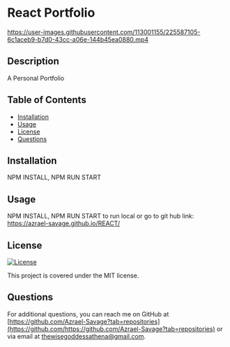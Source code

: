 # React Portfolio




https://user-images.githubusercontent.com/113001155/225587105-6c1aceb9-b7d0-43cc-a06e-144b45ea0880.mp4





## Description
A Personal Portfolio

## Table of Contents
- [Installation](#installation)
- [Usage](#usage)
- [License](#license)
- [Questions](#questions)

## Installation
NPM INSTALL, NPM RUN START

## Usage
NPM INSTALL, NPM RUN START to run local or go to git hub link: https://azrael-savage.github.io/REACT/

## License
[![License](https://img.shields.io/badge/License-MIT-yellow.svg)](https://opensource.org/licenses/MIT)

This project is covered under the MIT license.

## Questions
For additional questions, you can reach me on GitHub at [https://github.com/Azrael-Savage?tab=repositories](https://github.com/https://github.com/Azrael-Savage?tab=repositories)
or via email at thewisegoddessathena@gmail.com.
